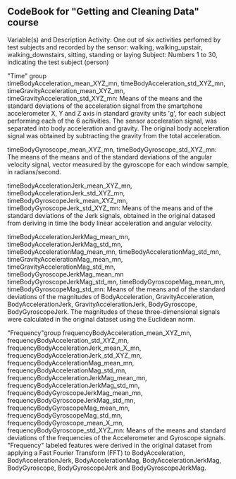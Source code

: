 ## CodeBook for "Getting and Cleaning Data" course
Variable(s)	and	Description
Activity:		One out of six activities perfomed by test subjects and recorded by the sensor: walking, walking_upstair, walking_downstairs, sitting, standing or laying
Subject:		Numbers 1 to 30, indicating the test subject (person)

"Time" group	
timeBodyAcceleration_mean_XYZ_mn,	timeBodyAcceleration_std_XYZ_mn, timeGravityAcceleration_mean_XYZ_mn, timeGravityAcceleration_std_XYZ_mn:	Means of the means and the standard deviations of the acceleration signal from the smartphone accelerometer X, Y and Z axis in standard gravity units 'g', for each subject performing each of the 6 acitivities. The sensor acceleration signal, was separated into body acceleration and gravity.   The original body acceleration signal was obtained by subtracting the gravity from the total acceleration. 

timeBodyGyroscope_mean_XYZ_mn, timeBodyGyroscope_std_XYZ_mn: The means of the means and of the standard deviations of the angular velocity signal, vector measured by the gyroscope for each window sample, in radians/second.

timeBodyAccelerationJerk_mean_XYZ_mn, timeBodyAccelerationJerk_std_XYZ_mn, timeBodyGyroscopeJerk_mean_XYZ_mn, timeBodyGyroscopeJerk_std_XYZ_mn:	Means of the means and of the standard deviations of the Jerk signals, obtained in the original datased from deriving in time the body linear acceleration and angular velocity.

timeBodyAccelerationJerkMag_mean_mn, timeBodyAccelerationJerkMag_std_mn, timeBodyAccelerationMag_mean_mn, timeBodyAccelerationMag_std_mn, timeGravityAccelerationMag_mean_mn, timeGravityAccelerationMag_std_mn, timeBodyGyroscopeJerkMag_mean_mn	
timeBodyGyroscopeJerkMag_std_mn, timeBodyGyroscopeMag_mean_mn, timeBodyGyroscopeMag_std_mn: 	Means of the means and of the standard deviations of the magnitudes of BodyAcceleration, GravityAcceleration, BodyAccelerationJerk, GravityAccelerationJerk, BodyGyroscope, BodyGyroscopeJerk. The magnitudes of these three-dimensional signals were calculated in the original dataset using the Euclidean norm.

"Frequency"group
frequencyBodyAcceleration_mean_XYZ_mn, frequencyBodyAcceleration_std_XYZ_mn, frequencyBodyAccelerationJerk_mean_X_mn, frequencyBodyAccelerationJerk_std_XYZ_mn, frequencyBodyAccelerationMag_mean_mn, frequencyBodyAccelerationMag_std_mn, frequencyBodyAccelerationJerkMag_mean_mn, frequencyBodyAccelerationJerkMag_std_mn, frequencyBodyGyroscopeJerkMag_mean_mn, frequencyBodyGyroscopeJerkMag_std_mn, frequencyBodyGyroscopeMag_mean_mn, frequencyBodyGyroscopeMag_std_mn, frequencyBodyGyroscope_mean_X_mn, frequencyBodyGyroscope_std_XYZ_mn:
Means of the means and standard deviations of the frequencies of the Accelerometer and Gyroscope signals. "Frequency" labeled features were derived in the original dataset from applying a Fast Fourier Transform (FFT) to BodyAcceleration, BodyAccelerationJerk, BodyAccelerationMag, BodyAccelerationJerkMag, BodyGyroscope, BodyGyroscopeJerk and BodyGyroscopeJerkMag.


